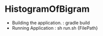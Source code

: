 # HistogramOfBigram

* Building the application. : gradle build
* Running Application : sh run.sh {FilePath}

